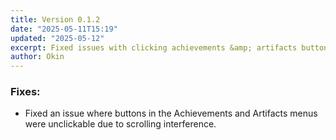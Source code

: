 ```yaml
---
title: Version 0.1.2
date: "2025-05-11T15:19"
updated: "2025-05-12"
excerpt: Fixed issues with clicking achievements &amp; artifacts buttons
author: Okin
---
```


### Fixes:
- Fixed an issue where buttons in the Achievements and Artifacts menus were unclickable due to scrolling interference.
